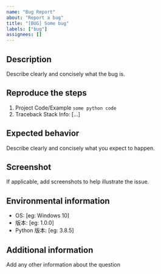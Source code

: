 ```yaml
---
name: "Bug Report"
about: "Report a bug"
title: "[BUG] Some bug"
labels: ["bug"]
assignees: []
---
```


## Description
Describe clearly and concisely what the bug is.

## Reproduce the steps
1. Project Code/Example <code>some python code</code>
2. Traceback Stack Info: [...]

## Expected behavior
Describe clearly and concisely what you expect to happen.

## Screenshot
If applicable, add screenshots to help illustrate the issue.

## Environmental information
 - OS: [eg: Windows 10]
 - 版本: [eg: 1.0.0]
 - Python 版本: [eg: 3.8.5]

## Additional information
Add any other information about the question